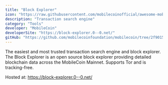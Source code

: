 ```yaml
---
title: "Block Explorer"
icon: "https://raw.githubusercontent.com/mobilecoinofficial/awesome-mobilecoin/main/directory/0071_Block_Explorer/blockexplorer.png"
description: "Transaction search engine"
category: "Tools"
developer: "MobileCoin"
developerSite: "https://block-explorer.0--0.net/"
gitHub: "https://github.com/mobilecoinfoundation/mobilecoin/tree/2f90154a445c769594dfad881463a2d4a003d7d6/mobilecoind/clients/python/blockchain_explorer"
---
```

The easiest and most trusted transaction search engine and block explorer. The Block Explorer is an open source block explorer providing detailed blockchain data across the MobileCoin Mainnet. Supports Tor and is tracking-free.

Hosted at: https://block-explorer.0--0.net/
